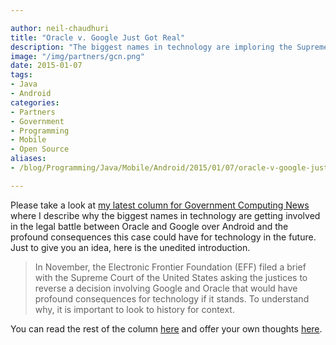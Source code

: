 ```yaml
---

author: neil-chaudhuri
title: "Oracle v. Google Just Got Real"
description: "The biggest names in technology are imploring the Supreme Court to keep APIs open after Oracle's victory."
image: "/img/partners/gcn.png"
date: 2015-01-07
tags:
- Java
- Android
categories:
- Partners
- Government 
- Programming
- Mobile
- Open Source
aliases:
- /blog/Programming/Java/Mobile/Android/2015/01/07/oracle-v-google-just-got-real

---
```


Please take a look at [my latest column for Government Computing News](http://gcn.com/articles/2015/01/07/api-copyright.aspx)
where I describe why the biggest names in technology are getting involved in the legal battle between Oracle and Google
over Android and the profound consequences this case could have for technology in the future. Just to give you an idea, here is the unedited introduction.

> In November, the Electronic Frontier Foundation (EFF) filed a brief with the Supreme Court of the United States asking the justices to reverse a decision involving Google and Oracle that would have profound consequences for technology if it stands. To understand why, it is important to look to history for context.



You can read the rest of the column [here](http://gcn.com/articles/2015/01/07/api-copyright.aspx)
and offer your own thoughts [here](/contact).
